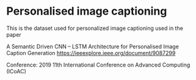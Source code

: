 
# Personalised image captioning

This is the dataset used for personalized image captioning used in the paper


A Semantic Driven CNN – LSTM Architecture for Personalised Image Caption Generation <https://ieeexplore.ieee.org/document/9087299>

   Conference: 2019 11th International Conference on Advanced Computing (ICoAC)
